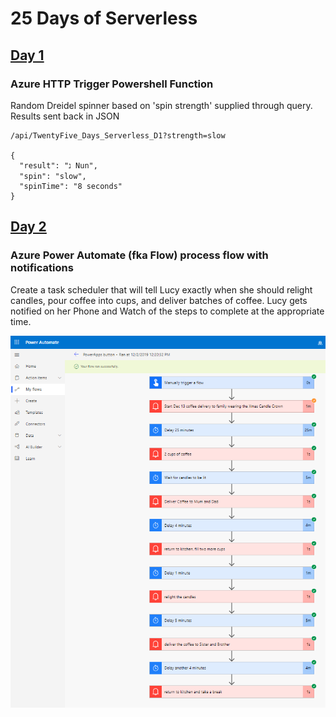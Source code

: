 # 25 Days of Serverless
## [Day 1](https://25daysofserverless.com/calendar/2)

### Azure HTTP Trigger Powershell Function
Random Dreidel spinner based on 'spin strength' supplied through query.
Results sent back in JSON

```
/api/TwentyFive_Days_Serverless_D1?strength=slow

{
  "result": "נ Nun",
  "spin": "slow",
  "spinTime": "8 seconds"
}
```

## [Day 2](https://25daysofserverless.com/calendar/2)

### Azure Power Automate (fka Flow) process flow with notifications
Create a task scheduler that will tell Lucy exactly when she should relight candles, pour coffee into cups, and deliver batches of coffee.
Lucy gets notified on her Phone and Watch of the steps to complete at the appropriate time.

![](https://github.com/darrenjrobinson/25DaysofServerless/blob/master/Day2/Power%20Automate%2025DaysofXmas%20Day2%20Notifications.PNG)

